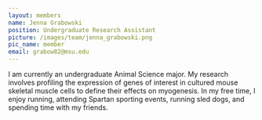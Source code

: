 ```yaml
---
layout: members
name: Jenna Grabowski
position: Undergraduate Research Assistant   
picture: /images/team/jenna_grabowski.png
pic_name: member
email: grabow82@msu.edu
---
```


I am currently an undergraduate Animal Science major. My research involves profiling the expression of genes of interest in cultured mouse skeletal muscle cells to define their effects on myogenesis. In my free time, I enjoy running, attending Spartan sporting events, running sled dogs, and spending time with my friends.
